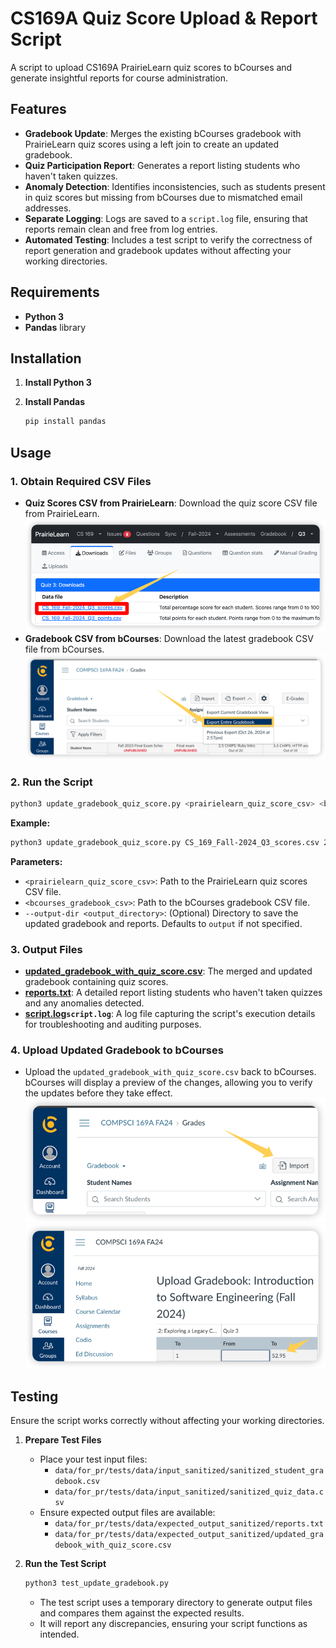 # CS169A Quiz Score Upload & Report Script

A script to upload CS169A PrairieLearn quiz scores to bCourses and generate insightful reports for course administration.

## Features
- **Gradebook Update**: Merges the existing bCourses gradebook with PrairieLearn quiz scores using a left join to create an updated gradebook.
- **Quiz Participation Report**: Generates a report listing students who haven't taken quizzes.
- **Anomaly Detection**: Identifies inconsistencies, such as students present in quiz scores but missing from bCourses due to mismatched email addresses.
- **Separate Logging**: Logs are saved to a `script.log` file, ensuring that reports remain clean and free from log entries.
- **Automated Testing**: Includes a test script to verify the correctness of report generation and gradebook updates without affecting your working directories.

## Requirements
- **Python 3**
- **Pandas** library

## Installation

1. **Install Python 3**

2. **Install Pandas**
   ```sh
   pip install pandas
   ```

## Usage

### 1. **Obtain Required CSV Files**
   - **Quiz Scores CSV from PrairieLearn**: Download the quiz score CSV file from PrairieLearn.
![img.png](img/img.png)
   - **Gradebook CSV from bCourses**: Download the latest gradebook CSV file from bCourses.
![img_1.png](img/img_1.png)
### 2. **Run the Script**
   ```sh
   python3 update_gradebook_quiz_score.py <prairielearn_quiz_score_csv> <bcourses_gradebook_csv> --output-dir <output_directory>
   ```
   **Example:**
   ```sh
   python3 update_gradebook_quiz_score.py CS_169_Fall-2024_Q3_scores.csv 2024-10-26T1436_Grades-COMPSCI_169A_FA24.csv --output-dir ./output
   ```

   **Parameters:**
   - `<prairielearn_quiz_score_csv>`: Path to the PrairieLearn quiz scores CSV file.
   - `<bcourses_gradebook_csv>`: Path to the bCourses gradebook CSV file.
   - `--output-dir <output_directory>`: (Optional) Directory to save the updated gradebook and reports. Defaults to `output` if not specified.

### 3. **Output Files**
   - **[updated_gradebook_with_quiz_score.csv](tests%2Fdata%2Fexpected_output_sanitized%2Fupdated_gradebook_with_quiz_score.csv)**: The merged and updated gradebook containing quiz scores.
   - **[reports.txt](tests%2Fdata%2Fexpected_output_sanitized%2Freports.txt)**: A detailed report listing students who haven't taken quizzes and any anomalies detected.
   - **[script.log](tests%2Fdata%2Fexpected_output_sanitized%2Fscript.log)`script.log`**: A log file capturing the script's execution details for troubleshooting and auditing purposes.

### 4. **Upload Updated Gradebook to bCourses**
   - Upload the `updated_gradebook_with_quiz_score.csv` back to bCourses. bCourses will display a preview of the changes, allowing you to verify the updates before they take effect.
![img.png](img/img_3.png)
![img_1.png](img/img_4.png)
## Testing

Ensure the script works correctly without affecting your working directories.

1. **Prepare Test Files**
   - Place your test input files:
     - `data/for_pr/tests/data/input_sanitized/sanitized_student_gradebook.csv`
     - `data/for_pr/tests/data/input_sanitized/sanitized_quiz_data.csv`
   - Ensure expected output files are available:
     - `data/for_pr/tests/data/expected_output_sanitized/reports.txt`
     - `data/for_pr/tests/data/expected_output_sanitized/updated_gradebook_with_quiz_score.csv`

2. **Run the Test Script**
   ```sh
   python3 test_update_gradebook.py
   ```
   - The test script uses a temporary directory to generate output files and compares them against the expected results.
   - It will report any discrepancies, ensuring your script functions as intended.
